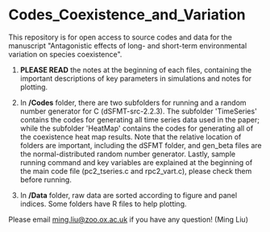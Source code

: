 # Codes_Coexistence_and_Variation
This repository is for open access to source codes and data for the manuscript "Antagonistic effects of long- and short-term 
environmental variation on species coexistence".

1. **PLEASE READ** the notes at the beginning of each files, containing the important descriptions of key parameters in simulations and notes for plotting. 

2. In **/Codes** folder, there are two subfolders for running and a random number generator for C (dSFMT-src-2.2.3). The subfolder 'TimeSeries' contains the codes for generating all time series data used in the paper; while the subfolder 'HeatMap' contains the codes for generating all of the coexistence heat map results. Note that the relative location of folders are important, including the dSFMT folder, and gen_beta files are the normal-distributed random number generator. Lastly, sample running command and key variables are explained at the beginning of the main code file (pc2_tseries.c and rpc2_vart.c), please check them before running. 

3. In **/Data** folder, raw data are sorted according to figure and panel indices. Some folders have R files to help plotting. 

Please email ming.liu@zoo.ox.ac.uk if you have any question! (Ming Liu)
